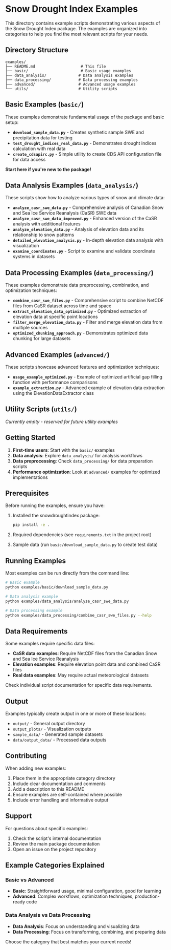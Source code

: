 # Snow Drought Index Examples

This directory contains example scripts demonstrating various aspects of the Snow Drought Index package. The examples are organized into categories to help you find the most relevant scripts for your needs.

## Directory Structure

```
examples/
├── README.md                    # This file
├── basic/                       # Basic usage examples
├── data_analysis/              # Data analysis examples
├── data_processing/            # Data processing examples
├── advanced/                   # Advanced usage examples
└── utils/                      # Utility scripts
```

## Basic Examples (`basic/`)

These examples demonstrate fundamental usage of the package and basic setup:

- **`download_sample_data.py`** - Creates synthetic sample SWE and precipitation data for testing
- **`test_drought_indices_real_data.py`** - Demonstrates drought indices calculation with real data
- **`create_cdsapirc.py`** - Simple utility to create CDS API configuration file for data access

**Start here if you're new to the package!**

## Data Analysis Examples (`data_analysis/`)

These scripts show how to analyze various types of snow and climate data:

- **`analyze_casr_swe_data.py`** - Comprehensive analysis of Canadian Snow and Sea Ice Service Reanalysis (CaSR) SWE data
- **`analyze_casr_swe_data_improved.py`** - Enhanced version of the CaSR analysis with additional features
- **`analyze_elevation_data.py`** - Analysis of elevation data and its relationship to snow patterns
- **`detailed_elevation_analysis.py`** - In-depth elevation data analysis with visualization
- **`examine_coordinates.py`** - Script to examine and validate coordinate systems in datasets

## Data Processing Examples (`data_processing/`)

These examples demonstrate data preprocessing, combination, and optimization techniques:

- **`combine_casr_swe_files.py`** - Comprehensive script to combine NetCDF files from CaSR dataset across time and space
- **`extract_elevation_data_optimized.py`** - Optimized extraction of elevation data at specific point locations
- **`filter_merge_elevation_data.py`** - Filter and merge elevation data from multiple sources
- **`optimized_chunking_approach.py`** - Demonstrates optimized data chunking for large datasets

## Advanced Examples (`advanced/`)

These scripts showcase advanced features and optimization techniques:

- **`usage_example_optimized.py`** - Example of optimized artificial gap filling function with performance comparisons
- **`example_extraction.py`** - Advanced example of elevation data extraction using the ElevationDataExtractor class

## Utility Scripts (`utils/`)

*Currently empty - reserved for future utility examples*

## Getting Started

1. **First-time users**: Start with the `basic/` examples
2. **Data analysis**: Explore `data_analysis/` for analysis workflows
3. **Data preprocessing**: Check `data_processing/` for data preparation scripts
4. **Performance optimization**: Look at `advanced/` examples for optimized implementations

## Prerequisites

Before running the examples, ensure you have:

1. Installed the snowdroughtindex package:
   ```bash
   pip install -e .
   ```

2. Required dependencies (see `requirements.txt` in the project root)

3. Sample data (run `basic/download_sample_data.py` to create test data)

## Running Examples

Most examples can be run directly from the command line:

```bash
# Basic example
python examples/basic/download_sample_data.py

# Data analysis example
python examples/data_analysis/analyze_casr_swe_data.py

# Data processing example
python examples/data_processing/combine_casr_swe_files.py --help
```

## Data Requirements

Some examples require specific data files:

- **CaSR data examples**: Require NetCDF files from the Canadian Snow and Sea Ice Service Reanalysis
- **Elevation examples**: Require elevation point data and combined CaSR files
- **Real data examples**: May require actual meteorological datasets

Check individual script documentation for specific data requirements.

## Output

Examples typically create output in one or more of these locations:

- `output/` - General output directory
- `output_plots/` - Visualization outputs
- `sample_data/` - Generated sample datasets
- `data/output_data/` - Processed data outputs

## Contributing

When adding new examples:

1. Place them in the appropriate category directory
2. Include clear documentation and comments
3. Add a description to this README
4. Ensure examples are self-contained where possible
5. Include error handling and informative output

## Support

For questions about specific examples:

1. Check the script's internal documentation
2. Review the main package documentation
3. Open an issue on the project repository

## Example Categories Explained

### Basic vs Advanced
- **Basic**: Straightforward usage, minimal configuration, good for learning
- **Advanced**: Complex workflows, optimization techniques, production-ready code

### Data Analysis vs Data Processing
- **Data Analysis**: Focus on understanding and visualizing data
- **Data Processing**: Focus on transforming, combining, and preparing data

Choose the category that best matches your current needs!
